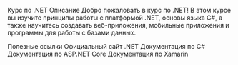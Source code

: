 Курс по .NET
Описание
Добро пожаловать в курс по .NET! В этом курсе вы изучите принципы работы с платформой .NET, основы языка C#, а также научитесь создавать веб-приложения, мобильные приложения и программы для работы с базами данных.

Полезные ссылки
Официальный сайт .NET
Документация по C#
Документация по ASP.NET Core
Документация по Xamarin
